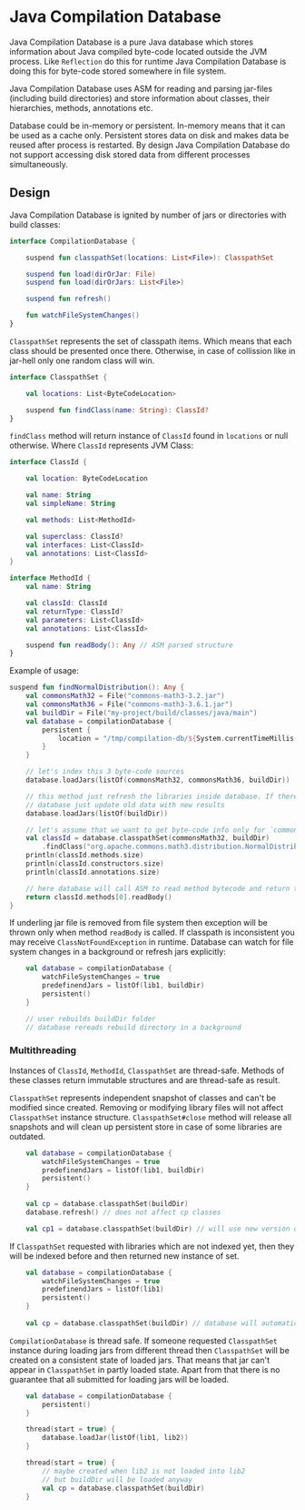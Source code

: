 # Java Compilation Database

Java Compilation Database is a pure Java database which stores information about Java compiled byte-code located outside
the JVM process. Like `Reflection` do this for runtime Java Compilation Database is doing this for byte-code stored 
somewhere in file system.

Java Compilation Database uses ASM for reading and parsing jar-files (including build directories) and store information about
classes, their hierarchies, methods, annotations etc.

Database could be in-memory or persistent. In-memory means that it can be used as a cache only. Persistent stores data on disk 
and makes data be reused after process is restarted. By design Java Compilation Database do not support accessing disk 
stored data from different processes simultaneously.

## Design

Java Compilation Database is ignited by number of jars or directories with build classes:

```kotlin
interface CompilationDatabase {

    suspend fun classpathSet(locations: List<File>): ClasspathSet

    suspend fun load(dirOrJar: File)
    suspend fun load(dirOrJars: List<File>)

    suspend fun refresh()

    fun watchFileSystemChanges()
}
```

`ClasspathSet` represents the set of classpath items. Which means that each class should be presented once there.
Otherwise, in case of collission like in jar-hell only one random class will win.

```kotlin
interface ClasspathSet {

    val locations: List<ByteCodeLocation>

    suspend fun findClass(name: String): ClassId?
}
```

`findClass` method will return instance of `ClassId` found in `locations` or null otherwise. Where `ClassId` represents
JVM Class:

```kotlin
interface ClassId {

    val location: ByteCodeLocation

    val name: String
    val simpleName: String

    val methods: List<MethodId>

    val superclass: ClassId?
    val interfaces: List<ClassId>
    val annotations: List<ClassId>
}

interface MethodId {
    val name: String

    val classId: ClassId
    val returnType: ClassId?
    val parameters: List<ClassId>
    val annotations: List<ClassId>

    suspend fun readBody(): Any // ASM parsed structure
}
```

Example of usage:

```kotlin
suspend fun findNormalDistribution(): Any {
    val commonsMath32 = File("commons-math3-3.2.jar")
    val commonsMath36 = File("commons-math3-3.6.1.jar")
    val buildDir = File("my-project/build/classes/java/main")
    val database = compilationDatabase {
        persistent {
            location = "/tmp/compilation-db/${System.currentTimeMillis()}"
        }
    }

    // let's index this 3 byte-code sources
    database.loadJars(listOf(commonsMath32, commonsMath36, buildDir))

    // this method just refresh the libraries inside database. If there are any changes in libs then 
    // database just update old data with new results
    database.loadJars(listOf(buildDir))

    // let's assume that we want to get byte-code info only for `commons-math3` version 3.2
    val classId = database.classpathSet(commonsMath32, buildDir)
        .findClass("org.apache.commons.math3.distribution.NormalDistribution")
    println(classId.methods.size)
    println(classId.constructors.size)
    println(classId.annotations.size)

    // here database will call ASM to read method bytecode and return the result
    return classId.methods[0].readBody()
}
```

If underling jar file is removed from file system then exception will be thrown only when method `readBody` is called.
If classpath is inconsistent you may receive `ClassNotFoundException` in runtime. Database can watch for file system 
changes in a background or refresh jars explicitly:

```kotlin
    val database = compilationDatabase {
        watchFileSystemChanges = true
        predefinendJars = listOf(lib1, buildDir) 
        persistent()
    }

    // user rebuilds buildDir folder
    // database rereads rebuild directory in a background
```

### Multithreading

Instances of `ClassId`, `MethodId`, `ClasspathSet` are thread-safe. Methods of these classes return immutable structures 
and are thread-safe as result. 

`ClasspathSet` represents independent snapshot of classes and can't be modified since created. Removing or modifying 
library files will not affect `ClasspathSet` instance structure. `ClasspathSet#close` method will release all snapshots and will 
clean up persistent store in case of some libraries are outdated.

```kotlin
    val database = compilationDatabase {
        watchFileSystemChanges = true
        predefinendJars = listOf(lib1, buildDir)
        persistent()
    }
    
    val cp = database.classpathSet(buildDir)
    database.refresh() // does not affect cp classes

    val cp1 = database.classpathSet(buildDir) // will use new version of compiled results in buildDir
```

If `ClasspathSet` requested with libraries which are not indexed yet, then they will be indexed before and then 
returned new instance of set. 

```kotlin
    val database = compilationDatabase {
        watchFileSystemChanges = true
        predefinendJars = listOf(lib1)
        persistent()
    }
    
    val cp = database.classpathSet(buildDir) // database will automatically process buildDir
```

`CompilationDatabase` is thread safe. If someone requested `ClasspathSet` instance during loading jars from different
thread then `ClasspathSet` will be created on a consistent state of loaded jars. That means that jar can't appear in 
`ClasspathSet` in partly loaded state. Apart from that there is no guarantee that all submitted for loading jars will be 
loaded.

```kotlin
    val database = compilationDatabase {
        persistent()
    }

    thread(start = true) {
        database.loadJar(listOf(lib1, lib2))            
    }

    thread(start = true) {
        // maybe created when lib2 is not loaded into lib2
        // but buildDir will be loaded anyway
        val cp = database.classpathSet(buildDir)  
    }
```
